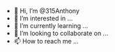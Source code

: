 - 👋 Hi, I’m @315Anthony
- 👀 I’m interested in ...
- 🌱 I’m currently learning ...
- 💞️ I’m looking to collaborate on ...
- 📫 How to reach me ...

<!---
315Anthony/315Anthony is a ✨ special ✨ repository because its `README.md` (this file) appears on your GitHub profile.
You can click the Preview link to take a look at your changes.
--->
